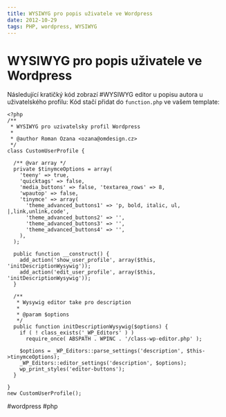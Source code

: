 ```yaml
---
title: WYSIWYG pro popis uživatele ve Wordpress
date: 2012-10-29
tags: PHP, wordpress, WYSIWYG
---
```



# WYSIWYG pro popis uživatele ve Wordpress

Následující kratičký kód zobrazí #WYSIWYG editor u popisu autora u uživatelského profilu: Kód stačí přidat do `function.php` ve vašem template:


    <?php
    /**
     * WYSIWYG pro uzivatelsky profil Wordpress
     *
     * @author Roman Ozana <ozana@omdesign.cz>
     */
    class CustomUserProfile {

      /** @var array */
      private $tinymceOptions = array(
        'teeny' => true,
        'quicktags' => false,
        'media_buttons' => false, 'textarea_rows' => 8,
        'wpautop' => false,
        'tinymce' => array(
          'theme_advanced_buttons1' => 'p, bold, italic, ul, |,link,unlink,code',
          'theme_advanced_buttons2' => '',
          'theme_advanced_buttons3' => '',
          'theme_advanced_buttons4' => '',
        ),
      );

      public function __construct() {
        add_action('show_user_profile', array($this, 'initDescriptionWysywig'));
        add_action('edit_user_profile', array($this, 'initDescriptionWysywig'));
      }

      /**
       * Wysywig editor take pro description
       *
       * @param $options
       */
      public function initDescriptionWysywig($options) {
        if ( ! class_exists('_WP_Editors' ) )
          require_once( ABSPATH . WPINC . '/class-wp-editor.php' );

        $options = _WP_Editors::parse_settings('description', $this->tinymceOptions);
        _WP_Editors::editor_settings('description', $options);
        wp_print_styles('editor-buttons');
      }

    }
    new CustomUserProfile();


 #wordpress #php
